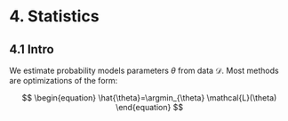 # 4. Statistics

## 4.1 Intro

We estimate probability models parameters $\theta$ from data $\mathcal{D}$. Most methods are optimizations of the form:

$$
\begin{equation}
\hat{\theta}=\argmin_{\theta} \mathcal{L}(\theta)
\end{equation}
$$
